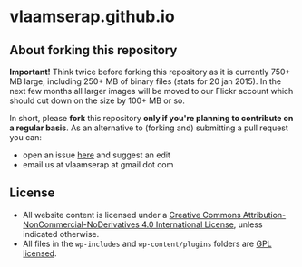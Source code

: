 # vlaamserap.github.io

## About forking this repository

**Important!** Think twice before forking this repository as it is currently 750+ MB large, including 250+ MB of binary files (stats for 20 jan 2015). In the next few months all larger images will be moved to our Flickr account which should cut down on the size by 100+ MB or so.

In short, please **fork** this repository **only if you're planning to contribute on a regular basis**. As an alternative to (forking and) submitting a pull request you can:

* open an issue [here](https://github.com/vlaamserap/vlaamserap.github.io/issues) and suggest an edit
* email us at vlaamserap at gmail dot com

## License

* All website content is licensed under a [Creative Commons Attribution-NonCommercial-NoDerivatives 4.0 International License](http://creativecommons.org/licenses/by-nc-nd/4.0/), unless indicated otherwise.
* All files in the `wp-includes` and `wp-content/plugins` folders are [GPL licensed](https://wordpress.org/about/gpl/).
